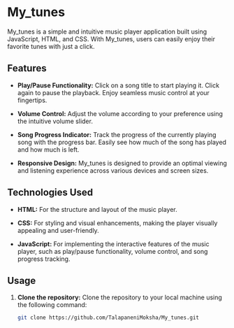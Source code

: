 # My_tunes

My_tunes is a simple and intuitive music player application built using JavaScript, HTML, and CSS. With My_tunes, users can easily enjoy their favorite tunes with just a click.

## Features

- **Play/Pause Functionality:** Click on a song title to start playing it. Click again to pause the playback. Enjoy seamless music control at your fingertips.

- **Volume Control:** Adjust the volume according to your preference using the intuitive volume slider.

- **Song Progress Indicator:** Track the progress of the currently playing song with the progress bar. Easily see how much of the song has played and how much is left.

- **Responsive Design:** My_tunes is designed to provide an optimal viewing and listening experience across various devices and screen sizes.

## Technologies Used

- **HTML:** For the structure and layout of the music player.
  
- **CSS:** For styling and visual enhancements, making the player visually appealing and user-friendly.
  
- **JavaScript:** For implementing the interactive features of the music player, such as play/pause functionality, volume control, and song progress tracking.

## Usage

1. **Clone the repository:** Clone the repository to your local machine using the following command:
   
   ```bash
   git clone https://github.com/TalapaneniMoksha/My_tunes.git
